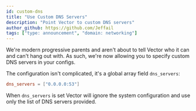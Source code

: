 ```yaml
---
id: custom-dns
title: "Use Custom DNS Servers"
description: "Point Vector to custom DNS servers"
author_github: https://github.com/Jeffail
tags: ["type: announcement", "domain: networking"]
---
```


We're modern progressive parents and aren't about to tell Vector who it can and
can't hang out with. As such, we're now allowing you to specify custom DNS
servers in your configs.

<!--truncate-->

The configuration isn't complicated, it's a global array field `dns_servers`:

```toml
dns_servers = ["0.0.0.0:53"]
```

When `dns_servers` is set Vector will ignore the system configuration and use
only the list of DNS servers provided.



